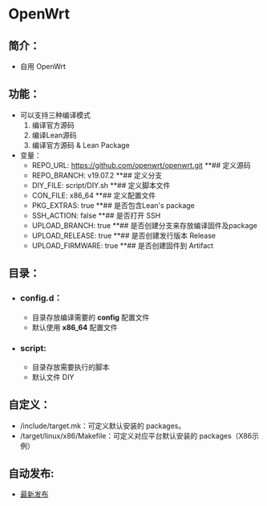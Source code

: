 # OpenWrt

## 简介：
- 自用 OpenWrt

## 功能：
- 可以支持三种编译模式 
  1. 编译官方源码
  2. 编译Lean源码
  3. 编译官方源码 & Lean Package
- 变量：
  - REPO_URL: https://github.com/openwrt/openwrt.git  **## 定义源码
  - REPO_BRANCH: v19.07.2                             **## 定义分支
  - DIY_FILE: script/DIY.sh                           **## 定义脚本文件
  - CON_FILE: x86_64                                  **## 定义配置文件
  - PKG_EXTRAS: true                                  **## 是否包含Lean's package
  - SSH_ACTION: false                                 **## 是否打开 SSH
  - UPLOAD_BRANCH: true                               **## 是否创建分支来存放编译固件及package
  - UPLOAD_RELEASE: true                              **## 是否创建发行版本 Release
  - UPLOAD_FIRMWARE: true                             **## 是否创建固件到 Artifact

## 目录：
- ### config.d：
  - 目录存放编译需要的 **config** 配置文件
  - 默认使用 **x86_64** 配置文件
- ### script:
  - 目录存放需要执行的脚本
  - 默认文件 DIY
  
## 自定义：
  - /include/target.mk：可定义默认安装的 packages。
  - /target/linux/x86/Makefile：可定义对应平台默认安装的 packages（X86示例）
  
## 自动发布:
  - [最新发布](https://github.com/yfdoor/OpenWrt/releases/latest)
